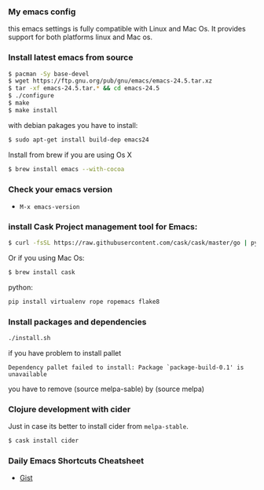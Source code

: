 ### My emacs config

this emacs settings is fully compatible with Linux and Mac Os. It provides support for both platforms linux and Mac os.

### Install latest emacs from source

```bash
$ pacman -Sy base-devel
$ wget https://ftp.gnu.org/pub/gnu/emacs/emacs-24.5.tar.xz
$ tar -xf emacs-24.5.tar.* && cd emacs-24.5
$ ./configure
$ make
$ make install
```

with debian pakages you have to install:
```bash
$ sudo apt-get install build-dep emacs24
```

Install from brew if you are using Os X
```bash
$ brew install emacs --with-cocoa
```

### Check your emacs version

* `M-x emacs-version`

### install Cask Project management tool for Emacs:

```bash
$ curl -fsSL https://raw.githubusercontent.com/cask/cask/master/go | python
```

Or if you using Mac Os:

```bash
$ brew install cask
```

python:

```bash
pip install virtualenv rope ropemacs flake8
```

### Install packages and dependencies

```bash
./install.sh
```

if you have problem to install pallet

```
Dependency pallet failed to install: Package `package-build-0.1' is unavailable
```

you have to remove (source melpa-sable) by (source melpa)

### Clojure development with cider

Just in case its better to install cider from `melpa-stable`.

```bash
$ cask install cider
```

### Daily Emacs Shortcuts Cheatsheet

* [Gist](https://gist.github.com/papachan/99a89ed85dfa2482d7c0)
